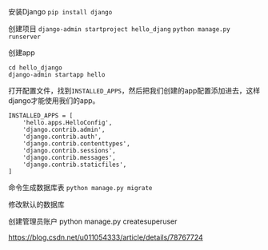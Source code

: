 安装Django
`pip install django	`

创建项目
`django-admin startproject hello_djang`
`python manage.py runserver`

创建app
~~~
cd hello_django
django-admin startapp hello
~~~
打开配置文件，找到`INSTALLED_APPS`，然后把我们创建的app配置添加进去，这样django才能使用我们的app。

~~~
INSTALLED_APPS = [
    'hello.apps.HelloConfig',
    'django.contrib.admin',
    'django.contrib.auth',
    'django.contrib.contenttypes',
    'django.contrib.sessions',
    'django.contrib.messages',
    'django.contrib.staticfiles',
]
~~~
命令生成数据库表
`python manage.py migrate`

修改默认的数据库

创建管理员账户
python manage.py createsuperuser

https://blog.csdn.net/u011054333/article/details/78767724

